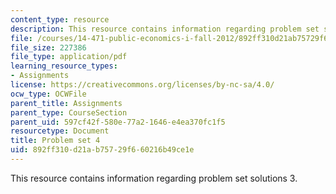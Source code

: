```yaml
---
content_type: resource
description: This resource contains information regarding problem set solutions 3.
file: /courses/14-471-public-economics-i-fall-2012/892ff310d21ab75729f660216b49ce1e_MIT14_471F12_pset4.pdf
file_size: 227386
file_type: application/pdf
learning_resource_types:
- Assignments
license: https://creativecommons.org/licenses/by-nc-sa/4.0/
ocw_type: OCWFile
parent_title: Assignments
parent_type: CourseSection
parent_uid: 597cf42f-580e-77a2-1646-e4ea370fc1f5
resourcetype: Document
title: Problem set 4
uid: 892ff310-d21a-b757-29f6-60216b49ce1e
---
```

This resource contains information regarding problem set solutions 3.
